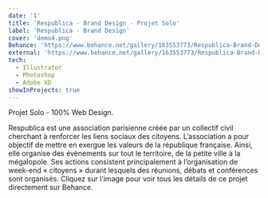 ```yaml
---
date: '1'
title: 'Respublica - Brand Design - Projet Solo'
label: 'Respublica - Brand Design'
cover: 'demo4.png'
Behance: 'https://www.behance.net/gallery/163553773/Respublica-Brand-Design'
external: 'https://www.behance.net/gallery/163553773/Respublica-Brand-Design'
tech:
  - Illustrator
  - Photoshop
  - Adobe XD
showInProjects: true
---
```


Projet Solo - 100% Web Design.

Respublica est une association parisienne créée par un collectif civil cherchant à renforcer les liens sociaux des citoyens.
L’association a pour objectif de mettre en exergue les valeurs de la république française.
Ainsi, elle organise des évènements sur tout le territoire, de la petite ville à la mégalopole. Ses actions consistent principalement à l’organisation de week-end « citoyens » durant lesquels des réunions, débats et conférences sont organisés.
Cliquez sur l'image pour voir tous les détails de ce projet directement sur Behance.
